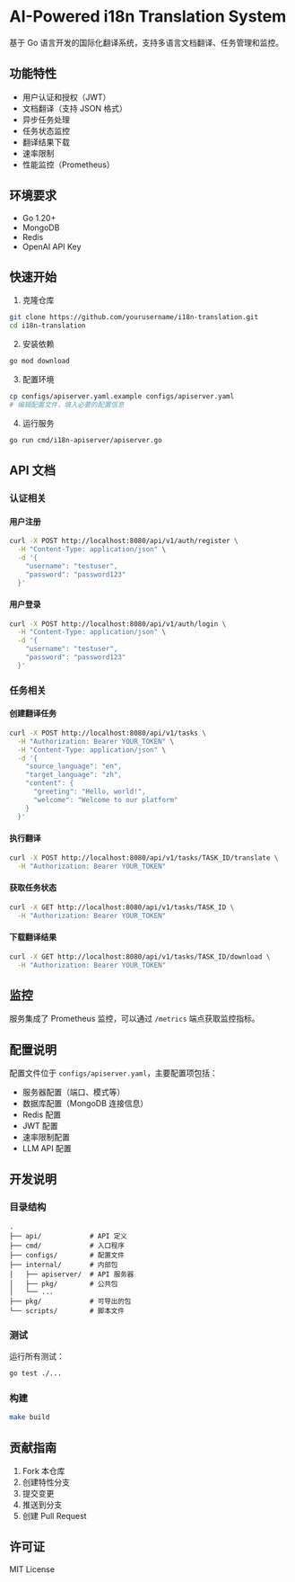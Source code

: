 # AI-Powered i18n Translation System

基于 Go 语言开发的国际化翻译系统，支持多语言文档翻译、任务管理和监控。

## 功能特性

- 用户认证和授权（JWT）
- 文档翻译（支持 JSON 格式）
- 异步任务处理
- 任务状态监控
- 翻译结果下载
- 速率限制
- 性能监控（Prometheus）

## 环境要求

- Go 1.20+
- MongoDB
- Redis
- OpenAI API Key

## 快速开始

1. 克隆仓库

```bash
git clone https://github.com/yourusername/i18n-translation.git
cd i18n-translation
```

2. 安装依赖

```bash
go mod download
```

3. 配置环境

```bash
cp configs/apiserver.yaml.example configs/apiserver.yaml
# 编辑配置文件，填入必要的配置信息
```

4. 运行服务

```bash
go run cmd/i18n-apiserver/apiserver.go
```

## API 文档

### 认证相关

#### 用户注册

```bash
curl -X POST http://localhost:8080/api/v1/auth/register \
  -H "Content-Type: application/json" \
  -d '{
    "username": "testuser",
    "password": "password123"
  }'
```

#### 用户登录

```bash
curl -X POST http://localhost:8080/api/v1/auth/login \
  -H "Content-Type: application/json" \
  -d '{
    "username": "testuser",
    "password": "password123"
  }'
```

### 任务相关

#### 创建翻译任务

```bash
curl -X POST http://localhost:8080/api/v1/tasks \
  -H "Authorization: Bearer YOUR_TOKEN" \
  -H "Content-Type: application/json" \
  -d '{
    "source_language": "en",
    "target_language": "zh",
    "content": {
      "greeting": "Hello, world!",
      "welcome": "Welcome to our platform"
    }
  }'
```

#### 执行翻译

```bash
curl -X POST http://localhost:8080/api/v1/tasks/TASK_ID/translate \
  -H "Authorization: Bearer YOUR_TOKEN"
```

#### 获取任务状态

```bash
curl -X GET http://localhost:8080/api/v1/tasks/TASK_ID \
  -H "Authorization: Bearer YOUR_TOKEN"
```

#### 下载翻译结果

```bash
curl -X GET http://localhost:8080/api/v1/tasks/TASK_ID/download \
  -H "Authorization: Bearer YOUR_TOKEN"
```

## 监控

服务集成了 Prometheus 监控，可以通过 `/metrics` 端点获取监控指标。

## 配置说明

配置文件位于 `configs/apiserver.yaml`，主要配置项包括：

- 服务器配置（端口、模式等）
- 数据库配置（MongoDB 连接信息）
- Redis 配置
- JWT 配置
- 速率限制配置
- LLM API 配置

## 开发说明

### 目录结构

```
.
├── api/            # API 定义
├── cmd/            # 入口程序
├── configs/        # 配置文件
├── internal/       # 内部包
│   ├── apiserver/  # API 服务器
│   ├── pkg/        # 公共包
│   └── ...
├── pkg/            # 可导出的包
└── scripts/        # 脚本文件
```

### 测试

运行所有测试：

```bash
go test ./...
```

### 构建

```bash
make build
```

## 贡献指南

1. Fork 本仓库
2. 创建特性分支
3. 提交变更
4. 推送到分支
5. 创建 Pull Request

## 许可证

MIT License
